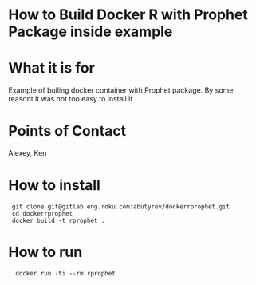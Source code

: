 # How to Build Docker R with Prophet Package inside example

# What it is for 

Example of builing docker container with Prophet package. By some reasont it was not too easy to install it

# Points of Contact

Alexey, Ken

# How to install

```{bash}
 git clone git@gitlab.eng.roku.com:abutyrev/dockerrprophet.git
 cd dockerrprophet
 docker build -t rprophet .
```

# How to run

```{bash}
  docker run -ti --rm rprophet
```